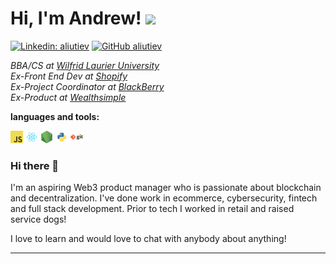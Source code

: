 <h1> Hi, I'm Andrew! <img src="https://c.tenor.com/fOjhwb3eEqIAAAAi/quack-duck.gif" width="25"></h1>

[![Linkedin: aliutiev](https://img.shields.io/badge/-liutiev-blue?style=flat-square&logo=Linkedin&logoColor=white&link=https://www.linkedin.com/in/liutiev/)](https://www.linkedin.com/in/liutiev/)
[![GitHub aliutiev](https://img.shields.io/github/followers/aliutiev?label=follow&style=social)](https://github.com/aliutiev)

<p><em>BBA/CS at <a href="https://wlu.ca/">Wilfrid Laurier University</a>
  </br> Ex-Front End Dev at <a href="https://www.shopify.com/">Shopify</a> 
  </br> 
  Ex-Project Coordinator at <a href="https://near.org/">BlackBerry</a>
  </br>
  Ex-Product at <a href="https://near.org/">Wealthsimple</a>
</em></p>



**languages and tools:**  

<code><img height="20" src="https://raw.githubusercontent.com/github/explore/80688e429a7d4ef2fca1e82350fe8e3517d3494d/topics/javascript/javascript.png"></code>
<code><img height="20" src="https://raw.githubusercontent.com/github/explore/80688e429a7d4ef2fca1e82350fe8e3517d3494d/topics/react/react.png"></code>
<code><img height="20" src="https://raw.githubusercontent.com/github/explore/80688e429a7d4ef2fca1e82350fe8e3517d3494d/topics/nodejs/nodejs.png"></code>
<code><img height="20" src="https://raw.githubusercontent.com/github/explore/80688e429a7d4ef2fca1e82350fe8e3517d3494d/topics/python/python.png"></code>
<code><img height="20" src="https://raw.githubusercontent.com/github/explore/80688e429a7d4ef2fca1e82350fe8e3517d3494d/topics/git/git.png"></code>
### Hi there 👋

I'm an aspiring Web3 product manager who is passionate about blockchain and decentralization. I've done work in ecommerce, cybersecurity, fintech and full stack development. Prior to tech I worked in retail and raised service dogs! 

I love to learn and would love to chat with anybody about anything! 

-------

<!--

  </br>
  DevRel Engineer at <a href="https://near.org/">NEAR Protocol</a>
  </br>
  Co-Founder at <a href="https://fayyr.com/">FAYYR </a>


**aliutiev/aliutiev** is a ✨ _special_ ✨ repository because its `README.md` (this file) appears on your GitHub profile.

Here are some ideas to get you started:

- 🔭 I’m currently working on ...
- 🌱 I’m currently learning ...
- 👯 I’m looking to collaborate on ...
- 🤔 I’m looking for help with ...
- 💬 Ask me about ...
- 📫 How to reach me: ...
- 😄 Pronouns: ...
- ⚡ Fun fact: ...

<code><img height="20" src="https://raw.githubusercontent.com/github/explore/80688e429a7d4ef2fca1e82350fe8e3517d3494d/topics/csharp/csharp.png"></code>
<code><img height="20" src="https://raw.githubusercontent.com/github/explore/80688e429a7d4ef2fca1e82350fe8e3517d3494d/topics/rust/rust.png"></code>
-->
